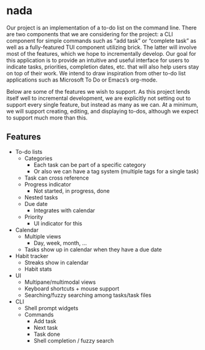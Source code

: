# nada

Our project is an implementation of a to-do list on the command line. There are two components that we are considering for the project: a CLI component for simple commands such as “add task” or “complete task” as well as a fully-featured TUI component utilizing brick. The latter will involve most of the features, which we hope to incrementally develop. Our goal for this application is to provide an intuitive and useful interface for users to indicate tasks, priorities, completion dates, etc. that will also help users stay on top of their work. We intend to draw inspiration from other to-do list applications such as Microsoft To Do or Emacs’s org-mode.
    
Below are some of the features we wish to support. As this project lends itself well to incremental development, we are explicitly not setting out to support every single feature, but instead as many as we can. At a minimum, we will support creating, editing, and displaying to-dos, although we expect to support much more than this.

## Features
- To-do lists
  - Categories
    - Each task can be part of a specific category
    - Or also we can have a tag system (multiple tags for a single task)
  - Task can cross reference
  - Progress indicator
    - Not started, in progress, done
  - Nested tasks
  - Due date
    - Integrates with calendar
  - Priority
    - UI indicator for this
- Calendar
  - Multiple views
    - Day, week, month, …
  - Tasks show up in calendar when they have a due date
- Habit tracker
  - Streaks show in calendar
  - Habit stats
- UI
  - Multipane/multimodal views
  - Keyboard shortcuts + mouse support
  - Searching/fuzzy searching among tasks/task files
- CLI
  - Shell prompt widgets
  - Commands
    - Add task
    - Next task
    - Task done
    - Shell completion / fuzzy search
